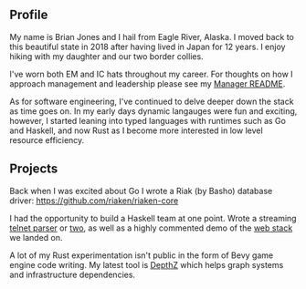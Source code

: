 ## Profile

My name is Brian Jones and I hail from Eagle River, Alaska. I moved back to this beautiful state in 2018 after having lived in Japan for 12 years. I enjoy hiking with my daughter and our two border collies.

I've worn both EM and IC hats throughout my career. For thoughts on how I approach management and leadership please see my [Manager README](https://managerreadme.com/readme/mojobojo).

As for software engineering, I've continued to delve deeper down the stack as time goes on. In my early days dynamic langauges were fun and exciting, however, I started leaning into typed languages with runtimes such as Go and Haskell, and now Rust as I become more interested in low level resource efficiency.

## Projects

Back when I was excited about Go I wrote a Riak (by Basho) database driver: https://github.com/riaken/riaken-core

I had the opportunity to build a Haskell team at one point. Wrote a streaming [telnet parser](https://github.com/alasconnect/pipes-telnet) or [two](https://github.com/alasconnect/streaming-network), as well as a highly commented demo of the [web stack](https://github.com/alasconnect/azure-demo) we landed on.

A lot of my Rust experimentation isn't public in the form of Bevy game engine code writing. My latest tool is [DepthZ](https://github.com/mta-solutions/depthz/) which helps graph systems and infrastructure dependencies.
